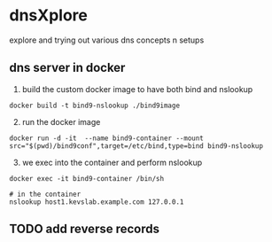 # dnsXplore
explore and trying out various dns concepts n setups

## dns server in docker

1. build the custom docker image to have both bind and nslookup
```
docker build -t bind9-nslookup ./bind9image
```

2. run the docker image
```
docker run -d -it  --name bind9-container --mount src="$(pwd)/bind9conf",target=/etc/bind,type=bind bind9-nslookup
```

3. we exec into the container and perform nslookup
```
docker exec -it bind9-container /bin/sh

# in the container 
nslookup host1.kevslab.example.com 127.0.0.1
```

## TODO add reverse records